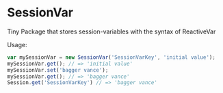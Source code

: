 # SessionVar
Tiny Package that stores session-variables with the syntax of ReactiveVar


Usage:
```js
var mySessionVar = new SessionVar('SessionVarKey', 'initial value');
mySessionVar.get(); // => 'initial value'
mySessionVar.set('bagger vance');
mySessionVar.get(); // => 'bagger vance'
Session.get('SessionVarKey') // => 'bagger vance'
```
